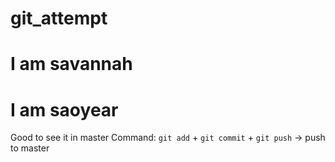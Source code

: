 # git_attempt
# I am savannah
# I am saoyear
Good to see it in master
Command: `git add` + `git commit` + `git push` $\rightarrow$ push to master
